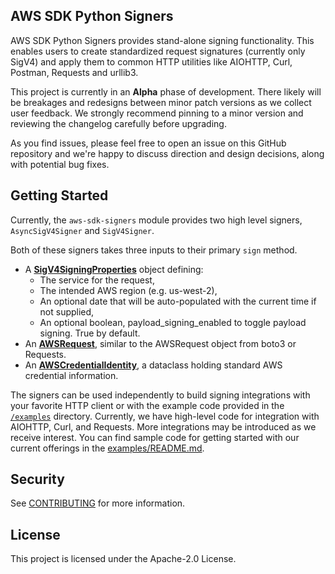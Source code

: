 ## AWS SDK Python Signers

AWS SDK Python Signers provides stand-alone signing functionality. This enables users to
create standardized request signatures (currently only SigV4) and apply them to
common HTTP utilities like AIOHTTP, Curl, Postman, Requests and urllib3.

This project is currently in an **Alpha** phase of development. There likely
will be breakages and redesigns between minor patch versions as we collect
user feedback. We strongly recommend pinning to a minor version and reviewing
the changelog carefully before upgrading.

As you find issues, please feel free to open an issue on this GitHub repository
and we're happy to discuss direction and design decisions, along with potential
bug fixes.

## Getting Started

Currently, the `aws-sdk-signers` module provides two high level signers,
`AsyncSigV4Signer` and `SigV4Signer`.

Both of these signers takes three inputs to their primary `sign` method.

* A [**SigV4SigningProperties**](https://github.com/awslabs/aws-sdk-python-signers/blob/eb78cde3b65a82ae052d632b43ba960a83643f8f/src/aws_sdk_signers/signers.py#L38-L42) object defining:
  * The service for the request,
  * The intended AWS region (e.g. us-west-2),
  * An optional date that will be auto-populated with the current time if not supplied,
  * An optional boolean, payload_signing_enabled to toggle payload signing. True by default.
* An [**AWSRequest**](https://github.com/awslabs/aws-sdk-python-signers/blob/eb78cde3b65a82ae052d632b43ba960a83643f8f/src/aws_sdk_signers/_http.py#L336), similar to the AWSRequest object from boto3 or Requests.
* An [**AWSCredentialIdentity**](https://github.com/awslabs/aws-sdk-python-signers/blob/eb78cde3b65a82ae052d632b43ba960a83643f8f/src/aws_sdk_signers/_identity.py#L12-L24), a dataclass holding standard AWS credential information.

The signers can be used independently to build signing integrations with your favorite
HTTP client or with the example code provided in the [`/examples`](https://github.com/awslabs/aws-sdk-python-signers/blob/main/examples/) directory. Currently,
we have high-level code for integration with AIOHTTP, Curl, and Requests. More integrations
may be introduced as we receive interest. You can find sample code for getting started
with our current offerings in the [examples/README.md](https://github.com/awslabs/aws-sdk-python-signers/blob/main/examples/README.md).

## Security

See [CONTRIBUTING](CONTRIBUTING.md#security-issue-notifications) for more information.

## License

This project is licensed under the Apache-2.0 License.
